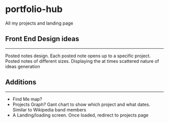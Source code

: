 # portfolio-hub
All my projects and landing page

## Front End Design ideas
---
Posted notes design. Each posted note opens up to a specific project. Posted notes of different sizes.
Displaying the at times scattered nature of ideas generation

## Additions
---
- Find Me map?
- Projects Graph? Gant chart to show which project and what dates. Similar to Wikipedia band members
- A Landing/loading screen. Once loaded, redirect to projects page